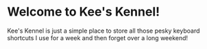 # Welcome to Kee's Kennel!

Kee's Kennel is just a simple place to store all those pesky keyboard shortcuts I use for a week and then forget over a long weekend!

